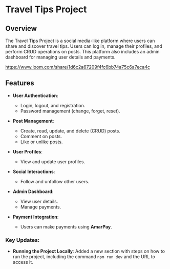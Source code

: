 # Travel Tips Project

## Overview 

The Travel Tips Project is a social media-like platform where users can share and discover travel tips. Users can log in, manage their profiles, and perform CRUD operations on posts. This platform also includes an admin dashboard for managing user details and payments.

 https://www.loom.com/share/1d6c2a67209f4fc6bb74a75c6a7eca4c

## Features

- **User Authentication**:
  - Login, logout, and registration.
  - Password management (change, forget, reset).
- **Post Management**:
  - Create, read, update, and delete (CRUD) posts.
  - Comment on posts.
  - Like or unlike posts.
- **User Profiles**:
  - View and update user profiles.
- **Social Interactions**:

  - Follow and unfollow other users.

- **Admin Dashboard**:

  - View user details.
  - Manage payments.

- **Payment Integration**:
  - Users can make payments using **AmarPay**.

### Key Updates:

- **Running the Project Locally**: Added a new section with steps on how to run the project, including the command `npm run dev` and the URL to access it.
